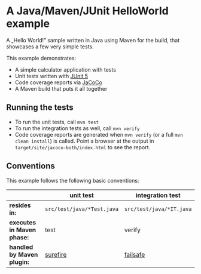 # A Java/Maven/JUnit HelloWorld example

A „Hello World!” sample written in Java using Maven for the build, that showcases a few very simple tests.

This example demonstrates:

* A simple calculator application with tests
* Unit tests written with [JUnit 5](https://junit.org/junit5/)
* Code coverage reports via [JaCoCo](https://www.jacoco.org/jacoco/)
* A Maven build that puts it all together

## Running the tests

* To run the unit tests, call `mvn test`
* To run the integration tests as well, call `mvn verify`
* Code coverage reports are generated when `mvn verify` (or a full `mvn clean install`) is called.
  Point a browser at the output in `target/site/jacoco-both/index.html` to see the report.

## Conventions

This example follows the following basic conventions:

|                              | unit test                                                           | integration test                                                    |
|------------------------------|---------------------------------------------------------------------|---------------------------------------------------------------------|
| **resides in:**              | `src/test/java/*Test.java`                                          | `src/test/java/*IT.java`                                            |
| **executes in Maven phase:** | test                                                                | verify                                                              |
| **handled by Maven plugin:** | [surefire](http://maven.apache.org/surefire/maven-surefire-plugin/) | [failsafe](http://maven.apache.org/surefire/maven-failsafe-plugin/) |
